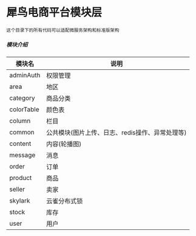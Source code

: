 # 犀鸟电商平台模块层
    这个目录下的所有代码可以适配微服务架构和标准版架构
    
    
##### 模块介绍

 | 模块名                                        |  说明                                                           | 
 | --------------------------------------------- | --------------------------------------------------------------- | 
 | adminAuth                                     | 权限管理                                                       |
 | area                                          | 地区                                                           |
 | category                                      | 商品分类                                                       |
 | colorTable                                    | 颜色表                                                         |
 | column                                        | 栏目                                                           |
 | common                                        | 公共模块(图片上传、日志、redis操作、异常处理等)                |
 | content                                        | 内容(轮播图)                                                  |
 | message                                        | 消息                                                          |
 | order                                          | 订单                                                          |
 | product                                        | 商品                                                          |
 | seller                                         | 卖家                                                        |
 | skylark                                        | 云雀分布式锁                                                 |
 | stock                                          | 库存                                                         |
 | user                                           | 用户                                                         |
